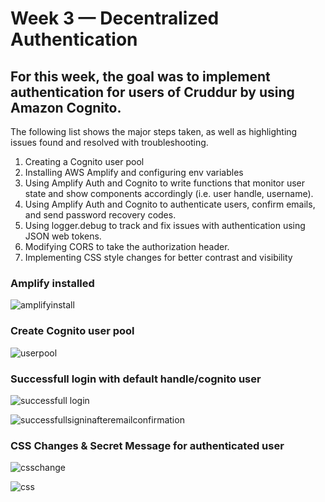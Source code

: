 # Week 3 — Decentralized Authentication

## For this week, the goal was to implement authentication for users of Cruddur by using Amazon Cognito.

The following list shows the major steps taken, as well as highlighting issues found and resolved with troubleshooting.

1. Creating a Cognito user pool
2. Installing AWS Amplify and configuring env variables
3. Using Amplify Auth and Cognito to write functions that monitor user state and show components accordingly (i.e. user handle, username).
4. Using Amplify Auth and Cognito to authenticate users, confirm emails, and send password recovery codes.
5. Using logger.debug to track and fix issues with authentication using JSON web tokens.   
6. Modifying CORS to take the authorization header.
7. Implementing CSS style changes for better contrast and visibility

### Amplify installed

![amplifyinstall](https://user-images.githubusercontent.com/125153369/225106529-5438feec-a24d-4eab-88b2-18dd82d86cdf.PNG)

### Create Cognito user pool 

![userpool](https://user-images.githubusercontent.com/125153369/225109780-b72d2536-3c1b-40e9-bff3-e20d130c89b4.PNG)

### Successfull login with default handle/cognito user  

![successfull login](https://user-images.githubusercontent.com/125153369/225110156-c335be6e-7ba3-4bb9-af59-54efd1b67f53.PNG)

![successfullsigninafteremailconfirmation](https://user-images.githubusercontent.com/125153369/225110259-8094e3a8-f358-4cb0-8586-798978737af1.PNG)

### CSS Changes & Secret Message for authenticated user

![csschange](https://user-images.githubusercontent.com/125153369/225110473-f851ae1b-7c1c-4621-aa65-98215aeebe0d.PNG)

![css](https://user-images.githubusercontent.com/125153369/225110678-379ec4ef-a1c3-4d81-ba22-5955be968581.PNG)
